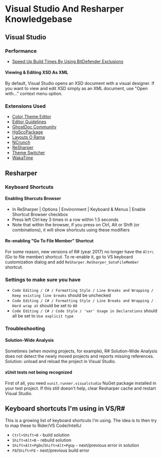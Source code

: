 # Visual Studio And Resharper Knowledgebase

## Visual Studio

### Performance
* [Speed Up Build Times By Using BitDefender Exclusions](https://ardalis.com/speed-up-visual-studio-build-times)

#### Viewing & Editing XSD As XML
By default, Visual Studio opens an XSD document with a visual designer. If you want to view and edit XSD simply as an XML document, use "Open with..." context menu option.

### Extensions Used
- [Color Theme Editor](https://marketplace.visualstudio.com/items?itemName=VisualStudioPlatformTeam.VisualStudio2017ColorThemeEditor)
- [Editor Guidelines](https://marketplace.visualstudio.com/items?itemName=PaulHarrington.EditorGuidelines)
- [GhostDoc Community](https://submain.com/products/ghostdoc.aspx)
- [HgSccPackage](https://bitbucket.org/zzsergant/hgsccpackage/wiki/Home)
- [Layouts O Rama](http://www.type5dev.com/LayoutsORama)
- [NCrunch](https://www.ncrunch.net/)
- [ReSharper](https://www.jetbrains.com/resharper/)
- [Theme Switcher](https://github.com/frankschierle/ThemeSwitcher)
- [WakaTime](https://github.com/wakatime/visualstudio-wakatime)

## Resharper

### Keyboard Shortcuts
#### Enabling Shorcuts Browser
* In ReSharper | Options | Environment | Keyboard & Menus | Enable Shortcut Browser checkbox
* Press left Ctrl key 3 times in a row within 1.5 seconds
* Note that within the browser, if you press on Ctrl, Alt or Shift (or combinations), it will show shortcuts using these modifiers

#### Re-enabling "Go To File Member" Shortcut
For some reason, new versions of R# (year 2017) no longer have the `Alt+\` (Go to file member) shortcut. To re-enable it, go to VS keyboard customization dialog and add `ReSharper.ReSharper_GotoFileMember` shortcut.

### Settings to make sure you have
- `Code Editing / C# / Formatting Style / Line Breaks and Wrapping / Keep existing line breaks` should be unchecked
- `Code Editing / C# / Formatting Style / Line Breaks and Wrapping / Hard wrap at` should be set to `80`
- `Code Editing / C# / Code Style / 'var' Usage in Declarations` should all be set to `Use explicit type`

### Troubleshooting
#### Solution-Wide Analysis
Sometimes (when moving projects, for example), R# Solution-Wide Analysis does not detect the newly moved projects and reports missing references. Solution: unload and reload the project in Visual Studio.

#### xUnit tests not being recognized
First of all, you need `xunit.runner.visualstudio` NuGet package installed in your test project. If this still doesn't help, clear Resharper cache and restart Visual Studio.

## Keyboard shortcuts I'm using in VS/R#
This is a growing list of keyboard shortcuts I'm using. The idea is to then try to map these to Rider/VS Code/IntelliJ

- `Ctrl+Shift+B` - build solution
- `Shift+Alt+B` - rebuild solution
- `Shift+Alt+PgDn`/`Shift+Alt+PgUp` - next/previous error in solution
- `F8`/`Shift+F8` - next/previous build error
